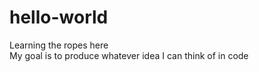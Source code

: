 # hello-world
Learning the ropes here<br>
My goal is to produce whatever idea I can think of in code
